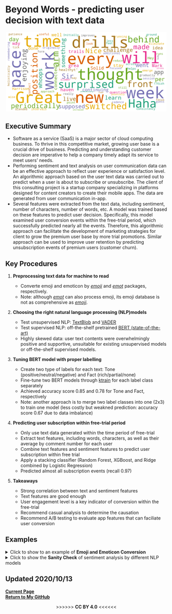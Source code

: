 # Beyond Words - predicting user decision with text data
<p align="center">
   <img src="word_cloud_1.png"  width="500"/> 
</p>  

## Executive Summary
  * Software as a service (SaaS) is a major sector of cloud computing business. To thrive in this competitive market, growing user base is a crucial drive of business. Predicting and understanding customer decision are imperative to help a company timely adapt its service to meet users’ needs.  
  * Performing sentiment and text analysis on user communication data can be an effective approach to reflect user experience or satisfaction level. An algorithmic approach based on the user text data was carried out to predict when a user is about to subscribe or unsubscribe. The client of this consulting project is a startup company specializing in platforms designed for content creators to create their mobile apps. The data are generated from user communication in-app.  
  * Several features were extracted from the text data, including sentiment, number of characters, number of words, etc. A model was trained based on these features to predict user decision. Specifically, this model examined user conversion events within the free-trial period, which successfully predicted nearly all the events. Therefore, this algorithmic approach can facilitate the development of marketing strategies for client to grow the premium user base by more trial promotions. Similar approach can be used to improve user retention by predicting unsubscription events of premium users (customer churn).

## Key Procedures
1. **Preprocessing text data for machine to read**
    - Converte emoji and emoticon by [*emoji*](https://github.com/carpedm20/emoji/) and [*emot*](https://github.com/NeelShah18/emot) packages, respectively.
    - Note: although [*emot*](https://github.com/NeelShah18/emot) can also process emoji, its emoji database is not as comprehensive as [*emoji*](https://github.com/carpedm20/emoji/).

2. **Choosing the right natural language processing (NLP)models**
    - Test unsupervised NLP: [TextBlob](https://textblob.readthedocs.io) and [VADER](https://www.nltk.org/_modules/nltk/sentiment/vader.html)
    - Test supervised NLP: off-the-shelf pretrained [BERT (state-of-the-art)](https://huggingface.co/transformers/main_classes/pipelines.html#transformers.pipeline)
    - Highly skewed data: user text contents were overwhelmingly positive and supportive, unsuitable for existing unsupervised models or off-the-shelf supervised models.
 
3. **Tuning BERT model with proper labelling**
    - Create two type of labels for each text: Tone (positive/neutral/negative) and Fact (rich/partial/none)
    - Fine-tune two BERT models through [ktrain](https://arxiv.org/abs/2004.10703) for each label class separately
    - Achieved accuracy score 0.85 and 0.78 for Tone and Fact, respectively
    - Note: another approach is to merge two label classes into one (2x3) to train one model (less costly but weakned prediction: accuracy score 0.67 due to data imbalance)
 
4. **Predicting user subscription within free-trial period**
    - Only use text data generated within the time period of free-trial
    - Extract text features, including words, characters, as well as their average by comment number for each user
    - Combine text features and sentiment features to predict user subscription within free trial
    - Apply a stacking classifier (Random Forest, XGBoost, and Ridge combined by Logistic Regression)
    - Predicted almost all subscription events (recall 0.97)

5. **Takeaways** 
   - Strong correlation between text and sentiment features
   - Text features are good enough
   - User engagement level is a key indicator of conversion within the free-trial
   - Recommend casual analysis to determine the causation
   - Recommend A/B testing to evaluate app features that can faciliate user conversion

## Examples
 <details>
   <summary>Click to show to an example of <b>Emoji and Emoticon Conversion</b></summary>
 <p align="center"><img src="emo_convert.png" /></p>
</details>

 <details>
   <summary>Click to show the <b>Sanity Check</b> of sentiment analysis by different NLP models</summary>
<p align="center"><img src="NLP_benchmark.PNG" /></p>
<p align="center"><b>NLP Models Performance Comparision</b>, OTS: off-the-shelf </p>
</details> 

## Updated 2020/10/13   
[**Current Page**](https://er1czz.github.io/beyondwords)    
[**Return to My GitHub**](https://github.com/er1czz)  



<div align="center"> 
   >>>>>> <b>CC BY 4.0</b> <<<<<<    
</div>


